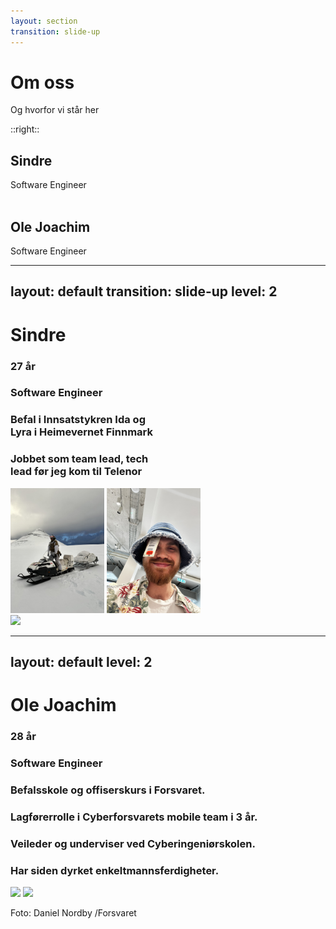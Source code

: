 ```yaml
---
layout: section
transition: slide-up
---
```


# Om oss

Og hvorfor vi står her

::right::

<div>
<h2>Sindre</h2>
Software Engineer
</div>

<br/>

<div>
<h2>Ole Joachim</h2>
Software Engineer
</div>

---
layout: default
transition: slide-up
level: 2
---
# Sindre

<div class="flex">
    <div style="width: 50%">
        <h3>
        27 år
        </h3>
        <h3>
        Software Engineer
        </h3>
        <h3>
        Befal i Innsatstykren Ida og Lyra i Heimevernet Finnmark
        </h3>
        <h3>
        Jobbet som team lead, tech lead før jeg kom til Telenor
        </h3>
    </div>
    <div class="flex flex-col gap-2">
        <div class="flex gap-10">
            <img border="rounded" src="../public/IMG_4987.png" style="height: 200px">
            <img border="rounded" src="../public/IMG_6172.png" style="height: 200px">
        </div>
        <div>
            <img border="rounded" src="../public/IMG_6316.png" style="height: 200px">
        </div>
    </div>
</div>

---
layout: default
level: 2
---
# Ole Joachim

<div class="flex">
    <div>
        <h3>28 år</h3>
        <h3>Software Engineer</h3>
        <h3>Befalsskole og offiserskurs i Forsvaret. </h3>
        <h3>Lagførerrolle i Cyberforsvarets mobile team i 3 år.</h3>
        <h3>Veileder og underviser ved Cyberingeniørskolen. </h3>
        <h3>Har siden dyrket enkeltmannsferdigheter. </h3>
    </div>
    <div>
        <div class="flex flex-col gap-2">
            <img border="rounded" src="https://preview.sdl.no/v2/dam/mArDYumXm-kt5zduL58YzQ/m4H_M_WKC2Q?v=1718702164178" style="height: 180px">
            <img border="rounded" src="https://preview.sdl.no/v2/dam/7JMBTscrY4_c1-y2enafQw/YFmS3LIfd7s?v=1725437199904" style="height: 190px">
        </div>
        <p>Foto: Daniel Nordby /Forsvaret</p>
    </div>

</div>
